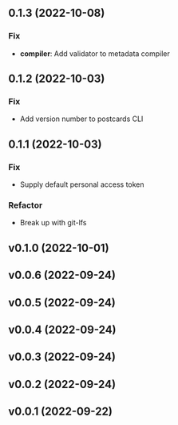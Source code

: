 ## 0.1.3 (2022-10-08)

### Fix

- **compiler**: Add validator to metadata compiler

## 0.1.2 (2022-10-03)

### Fix

- Add version number to postcards CLI

## 0.1.1 (2022-10-03)

### Fix

- Supply default personal access token

### Refactor

- Break up with git-lfs

## v0.1.0 (2022-10-01)

## v0.0.6 (2022-09-24)

## v0.0.5 (2022-09-24)

## v0.0.4 (2022-09-24)

## v0.0.3 (2022-09-24)

## v0.0.2 (2022-09-24)

## v0.0.1 (2022-09-22)
